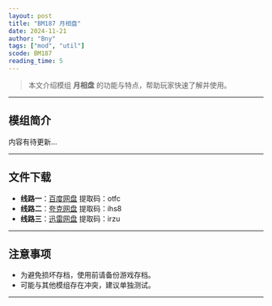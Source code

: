 ```yaml
---
layout: post
title: "BM187 月相盘"
date: 2024-11-21
author: "Bny"
tags: ["mod", "util"]
scode: BM187
reading_time: 5
---
```


> 本文介绍模组 **月相盘** 的功能与特点，帮助玩家快速了解并使用。

---

## 模组简介

内容有待更新...

---


## 文件下载
- **线路一**：[百度网盘](https://pan.baidu.com/s/1FSDoKq51WGCjGGv3mRfJzg?pwd=otfc)  提取码：otfc  
- **线路二**：[夸克网盘](https://pan.quark.cn/s/dcc4e6bc7f67?pwd=ihs8)  提取码：ihs8  
- **线路三**：[迅雷网盘](https://pan.xunlei.com/s/VOCCbi9fIL7qD5IUvE-GKpBIA1?pwd=irzu)  提取码：irzu  

---

## 注意事项
- 为避免损坏存档，使用前请备份游戏存档。
- 可能与其他模组存在冲突，建议单独测试。

---

